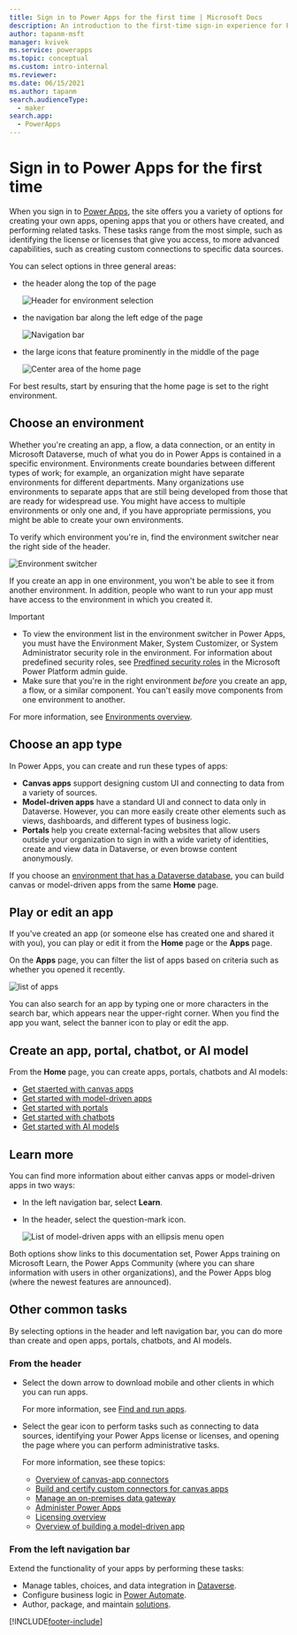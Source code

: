 ```yaml
---
title: Sign in to Power Apps for the first time | Microsoft Docs
description: An introduction to the first-time sign-in experience for Power Apps.
author: tapanm-msft
manager: kvivek
ms.service: powerapps
ms.topic: conceptual
ms.custom: intro-internal
ms.reviewer: 
ms.date: 06/15/2021
ms.author: tapanm
search.audienceType: 
  - maker
search.app: 
  - PowerApps
---
```

# Sign in to Power Apps for the first time

When you sign in to [Power Apps](https://make.powerapps.com?utm_source=padocs&utm_medium=linkinadoc&utm_campaign=referralsfromdoc), the site offers you a variety of options for creating your own apps, opening apps that you or others have created, and performing related tasks. These tasks range from the most simple, such as identifying the license or licenses that give you access, to more advanced capabilities, such as creating custom connections to specific data sources.

You can select options in three general areas:

- the header along the top of the page

    ![Header for environment selection](media/intro-maker-portal/header.png)

- the navigation bar along the left edge of the page

    ![Navigation bar](media/intro-maker-portal/nav-bar.png)

- the large icons that feature prominently in the middle of the page

    ![Center area of the home page](media/intro-maker-portal/center-area.png)

For best results, start by ensuring that the home page is set to the right environment.

## Choose an environment

Whether you're creating an app, a flow, a data connection, or an entity in Microsoft Dataverse, much of what you do in Power Apps is contained in a specific environment. Environments create boundaries between different types of work; for example, an organization might have separate environments for different departments. Many organizations use environments to separate apps that are still being developed from those that are ready for widespread use. You might have access to multiple environments or only one and, if you have appropriate permissions, you might be able to create your own environments.

To verify which environment you're in, find the environment switcher near the right side of the header.

![Environment switcher](media/intro-maker-portal/environment-switcher.png)

If you create an app in one environment, you won't be able to see it from another environment. In addition, people who want to run your app must have access to the environment in which you created it.

> [!IMPORTANT]
> - To view the environment list in the environment switcher in Power Apps, you must have the Environment Maker, System Customizer, or System Administrator security role in the environment. For information about predefined security roles, see [Predfined security roles](https://docs.microsoft.com/power-platform/admin/database-security#predefined-security-roles) in the Microsoft Power Platform admin guide.
> - Make sure that you're in the right environment *before* you create an app, a flow, or a similar component. You can't easily move components from one environment to another.

For more information, see [Environments overview](/power-platform/admin/environments-overview).

## Choose an app type

In Power Apps, you can create and run these types of apps:

- **Canvas apps** support designing custom UI and connecting to data from a variety of sources.
- **Model-driven apps** have a standard UI and connect to data only in Dataverse. However, you can more easily create other elements such as views, dashboards, and different types of business logic.
- **Portals** help you create external-facing websites that allow users outside your organization to sign in with a wide variety of identities, create and view data in Dataverse, or even browse content anonymously.

If you choose an [environment that has a Dataverse database](/power-platform/admin/create-environment#create-an-environment-with-a-database), you can build canvas or model-driven apps from the same **Home** page.

## Play or edit an app

If you've created an app (or someone else has created one and shared it with you), you can play or edit it from the **Home** page or the **Apps** page.

On the **Apps** page, you can filter the list of apps based on criteria such as whether you opened it recently.

![list of apps](./media/intro-maker-portal/find-apps.png)

You can also search for an app by typing one or more characters in the search bar, which appears near the upper-right corner. When you find the app you want, select the banner icon to play or edit the app.

## Create an app, portal, chatbot, or AI model

From the **Home** page, you can create apps, portals, chatbots and AI models:

- [Get staerted with canvas apps](/powerapps/maker/canvas-apps/)
- [Get started with model-driven apps](/powerapps/maker/model-driven-apps/)
- [Get started with portals](/powerapps/maker/portals/)
- [Get started with chatbots](/powerapps/chatbots)
- [Get started with AI models](/powerapps/use-ai-builder)

## Learn more

You can find more information about either canvas apps or model-driven apps in two ways:

- In the left navigation bar, select **Learn**.
- In the header, select the question-mark icon.

    ![List of model-driven apps with an ellipsis menu open](media/intro-maker-portal/help-icon.png)

Both options show links to this documentation set, Power Apps training on Microsoft Learn, the Power Apps Community (where you can share information with users in other organizations), and the Power Apps blog (where the newest features are announced).

## Other common tasks

By selecting options in the header and left navigation bar, you can do more than create and open apps, portals, chatbots, and AI models.

### From the header

- Select the down arrow to download mobile and other clients in which you can run apps.

    For more information, see [Find and run apps](../../user/index.md).

- Select the gear icon to perform tasks such as connecting to data sources, identifying your Power Apps license or licenses, and opening the page where you can perform administrative tasks.

    For more information, see these topics:

  - [Overview of canvas-app connectors](connections-list.md)
  - [Build and certify custom connectors for canvas apps](register-custom-api.md)
  - [Manage an on-premises data gateway](gateway-management.md)
  - [Administer Power Apps](/power-platform/admin/admin-guide)
  - [Licensing overview](/power-platform/admin/pricing-billing-skus)
  - [Overview of building a model-driven app](../model-driven-apps/model-driven-app-overview.md)

### From the left navigation bar

Extend the functionality of your apps by performing these tasks:

- Manage tables, choices, and data integration in [Dataverse](../data-platform/data-platform-intro.md).
- Configure business logic in [Power Automate](/flow/getting-started).
- Author, package, and maintain [solutions](../../developer/data-platform/introduction-solutions.md).


[!INCLUDE[footer-include](../../includes/footer-banner.md)]
